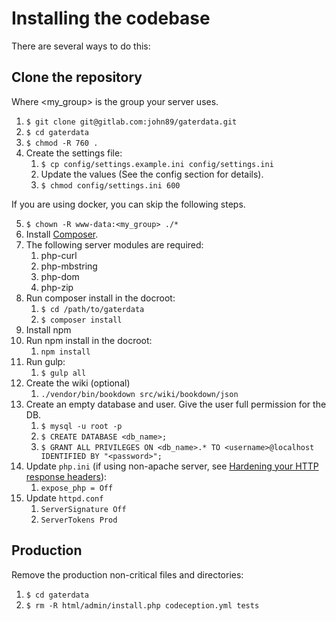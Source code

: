 # Installing the codebase

There are several ways to do this:

## Clone the repository

Where <my_group> is the group your server uses.

1. ```$ git clone git@gitlab.com:john89/gaterdata.git```
2. ```$ cd gaterdata```
3. ```$ chmod -R 760 .```
4. Create the settings file:
    1. ```$ cp config/settings.example.ini config/settings.ini```
    2. Update the values (See the config section for details).
    3. ```$ chmod config/settings.ini 600```

If you are using docker, you can skip the following steps.

5. ```$ chown -R www-data:<my_group> ./*```
6. Install [Composer](https://getcomposer.org/).
7. The following server modules are required:
   1. php-curl
   2. php-mbstring
   3. php-dom
   4. php-zip
8. Run composer install in the docroot:
    1. ```$ cd /path/to/gaterdata```
    2. ```$ composer install```
9. Install npm
10. Run npm install in the docroot:
    1. ```npm install```
11. Run gulp:
    1. ```$ gulp all```
12. Create the wiki (optional)
    1. ```./vendor/bin/bookdown src/wiki/bookdown/json```
13. Create an empty database and user. Give the user full permission for the DB.
    1. ``$ mysql -u root -p``
    2. ``$ CREATE DATABASE <db_name>;``
    3. ``$ GRANT ALL PRIVILEGES ON <db_name>.* TO <username>@localhost IDENTIFIED BY "<password>";``
14. Update ```php.ini``` (if using non-apache server, see [Hardening your HTTP response headers](https://scotthelme.co.uk/hardening-your-http-response-headers/#removingheaders)):
    1. ```expose_php = Off```
14. Update ```httpd.conf```
    1. ```ServerSignature Off```
    2. ```ServerTokens Prod```
    
## Production

Remove the production non-critical files and directories:

1. ```$ cd gaterdata```
2. ```$ rm -R html/admin/install.php codeception.yml tests```
